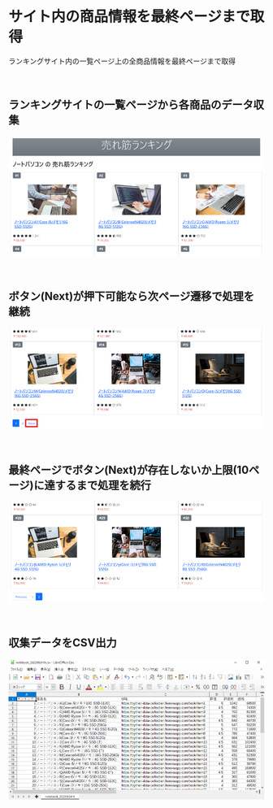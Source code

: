 # サイト内の商品情報を最終ページまで取得
ランキングサイト内の一覧ページ上の全商品情報を最終ページまで取得

<br>

## ランキングサイトの一覧ページから各商品のデータ収集
![画像1](./image01.png)

<br>

## ボタン(Next)が押下可能なら次ページ遷移で処理を継続
![画像2](./image02.png)

<br>

## 最終ページでボタン(Next)が存在しないか上限(10ページ)に達するまで処理を続行
![画像3](./image03.png)

<br>

## 収集データをCSV出力
![画像4](./image04.png)

<br>
